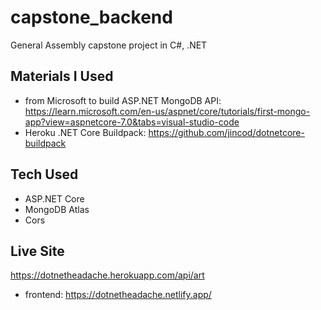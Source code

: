 # capstone_backend
General Assembly capstone project in C#, .NET

## Materials I Used
- from Microsoft to build ASP.NET MongoDB API: https://learn.microsoft.com/en-us/aspnet/core/tutorials/first-mongo-app?view=aspnetcore-7.0&tabs=visual-studio-code
- Heroku .NET Core Buildpack: https://github.com/jincod/dotnetcore-buildpack

## Tech Used
- ASP.NET Core
- MongoDB Atlas
- Cors

## Live Site
https://dotnetheadache.herokuapp.com/api/art
- frontend: https://dotnetheadache.netlify.app/

